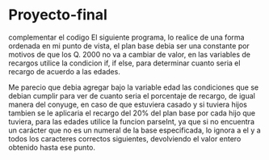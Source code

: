 # Proyecto-final
complementar el codigo 
El siguiente programa, lo realice de una forma ordenada en mi punto de vista, 
el plan base debia ser una constante por motivos de que los Q. 2000 no va a 
cambiar de valor, en las variables de recargos utilice la condicion if, if else, 
para determinar cuanto seria el recargo de acuerdo a las edades.

Me parecio que debia agregar bajo la variable edad las condiciones que se debian 
cumplir para ver de cuanto seria el porcentaje de recargo, de igual manera 
del conyuge, en caso de que estuviera casado y si tuviera hijos tambien se le 
aplicaria el recargo del 20% del plan base por cada hijo que tuviera, para las
edades utilice la funcion parseInt, ya que si no  encuentra un carácter que no 
es un numeral de la base especificada, lo ignora a el y a todos los caracteres 
correctos siguientes, devolviendo el valor entero obtenido hasta ese punto.  

